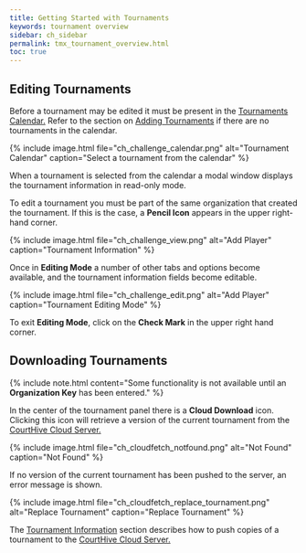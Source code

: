 ```yaml
---
title: Getting Started with Tournaments
keywords: tournament overview
sidebar: ch_sidebar
permalink: tmx_tournament_overview.html
toc: true
---
```


## Editing Tournaments

Before a tournament may be edited it must be present in the [Tournaments Calendar.](tmx_tournaments_navigation.html) Refer to the section on [Adding Tournaments](tmx_tournaments_management.html#manually-adding-tournaments) if there are no tournaments in the calendar.

{% include image.html file="ch_challenge_calendar.png" alt="Tournament Calendar" caption="Select a tournament from the calendar" %}

When a tournament is selected from the calendar a modal window displays the tournament information in read-only mode.

To edit a tournament you must be part of the same organization that created the tournament.  If this is the case, a __Pencil Icon__ appears in the upper right-hand corner.

{% include image.html file="ch_challenge_view.png" alt="Add Player" caption="Tournament Information" %}

Once in __Editing Mode__ a number of other tabs and options become available, and the tournament information fields become editable.

{% include image.html file="ch_challenge_edit.png" alt="Add Player" caption="Tournament Editing Mode" %}

To exit __Editing Mode__, click on the __Check Mark__ in the upper right hand corner.

## Downloading Tournaments

{% include note.html content="Some functionality is not available until an __Organization Key__ has been entered." %}

In the center of the tournament panel there is a __Cloud Download__ icon.  Clicking this icon will retrieve a version of the current tournament from the [CourtHive Cloud Server.](tmx_cloud_server.html)

{% include image.html file="ch_cloudfetch_notfound.png" alt="Not Found" caption="Not Found" %}

If no version of the current tournament has been pushed to the server, an error message is shown.

{% include image.html file="ch_cloudfetch_replace_tournament.png" alt="Replace Tournament" caption="Replace Tournament" %}

The [Tournament Information](tmx_tournament_information.html) section describes how to push copies of a tournament to the  [CourtHive Cloud Server.](tmx_cloud_server.html)
